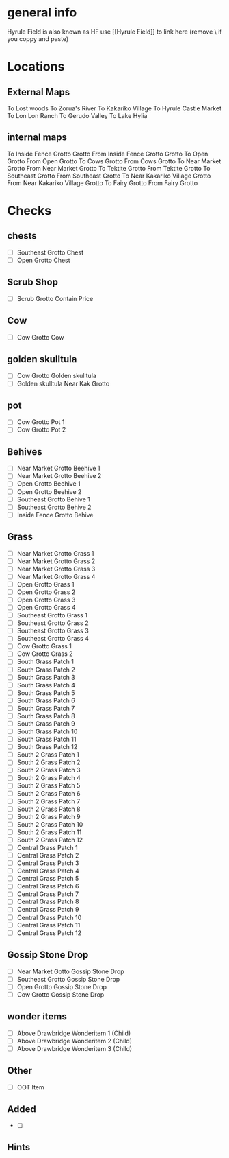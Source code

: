 # general info 
Hyrule Field is also known as HF use \[\[Hyrule Field]] to link here (remove \\ if you coppy and paste)
# Locations
## External Maps
To Lost woods
To Zorua's River
To Kakariko Village
To Hyrule Castle Market
To Lon Lon Ranch
To Gerudo Valley
To Lake Hylia
## internal maps
To Inside Fence Grotto Grotto
From Inside Fence Grotto Grotto
To Open Grotto
From Open Grotto
To Cows Grotto
From Cows Grotto
To Near Market Grotto
From Near Market Grotto
To Tektite Grotto
From Tektite Grotto
To Southeast Grotto
From Southeast Grotto
To Near Kakariko Village Grotto
From Near Kakariko Village Grotto
To Fairy Grotto
From Fairy Grotto
# Checks

## chests
- [ ] Southeast Grotto Chest
- [ ] Open Grotto Chest
## Scrub Shop
- [ ] Scrub Grotto Contain  Price
## Cow
- [ ] Cow Grotto Cow
## golden skulltula
- [ ] Cow Grotto Golden skulltula
- [ ] Golden skulltula Near Kak Grotto
## pot
- [ ] Cow Grotto Pot 1
- [ ] Cow Grotto Pot 2
## Behives
- [ ] Near Market Grotto Beehive 1
- [ ] Near Market Grotto Beehive 2
- [ ] Open Grotto Beehive 1
- [ ] Open Grotto Beehive 2
- [ ] Southeast Grotto Behive 1
- [ ] Southeast Grotto Behive 2
- [ ] Inside Fence Grotto Behive
## Grass
- [ ] Near Market Grotto Grass 1
- [ ] Near Market Grotto Grass 2
- [ ] Near Market Grotto Grass 3
- [ ] Near Market Grotto Grass 4
- [ ] Open Grotto Grass 1
- [ ] Open Grotto Grass 2
- [ ] Open Grotto Grass 3
- [ ] Open Grotto Grass 4
- [ ] Southeast Grotto Grass 1
- [ ] Southeast Grotto Grass 2
- [ ] Southeast Grotto Grass 3
- [ ] Southeast Grotto Grass 4
- [ ] Cow Grotto Grass 1
- [ ] Cow Grotto Grass 2
- [ ] South Grass Patch 1 
- [ ] South Grass Patch 2
- [ ] South Grass Patch 3
- [ ] South Grass Patch 4
- [ ] South Grass Patch 5
- [ ] South Grass Patch 6
- [ ] South Grass Patch 7
- [ ] South Grass Patch 8
- [ ] South Grass Patch 9
- [ ] South Grass Patch 10
- [ ] South Grass Patch 11
- [ ] South Grass Patch 12
- [ ] South 2 Grass Patch 1
- [ ] South 2 Grass Patch 2
- [ ] South 2 Grass Patch 3
- [ ] South 2 Grass Patch 4
- [ ] South 2 Grass Patch 5
- [ ] South 2 Grass Patch 6
- [ ] South 2 Grass Patch 7
- [ ] South 2 Grass Patch 8
- [ ] South 2 Grass Patch 9
- [ ] South 2 Grass Patch 10
- [ ] South 2 Grass Patch 11
- [ ] South 2 Grass Patch 12
- [ ] Central Grass Patch 1
- [ ] Central Grass Patch 2
- [ ] Central Grass Patch 3
- [ ] Central Grass Patch 4
- [ ] Central Grass Patch 5
- [ ] Central Grass Patch 6
- [ ] Central Grass Patch 7
- [ ] Central Grass Patch 8
- [ ] Central Grass Patch 9
- [ ] Central Grass Patch 10
- [ ] Central Grass Patch 11
- [ ] Central Grass Patch 12
## Gossip Stone Drop
- [ ] Near Market Gotto Gossip Stone Drop
- [ ] Southeast Grotto Gossip Stone Drop
- [ ] Open Grotto Gossip Stone Drop
- [ ] Cow Grotto Gossip Stone Drop
## wonder items
- [ ] Above Drawbridge Wonderitem 1 (Child)
- [ ] Above Drawbridge Wonderitem 2 (Child)
- [ ] Above Drawbridge Wonderitem 3 (Child)
## Other
- [ ] OOT Item
## Added
- [ ] 
## Hints